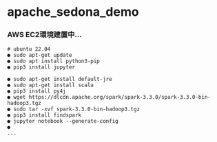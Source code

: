 # apache_sedona_demo


### AWS EC2環境建置中...

    # ubuntu 22.04
    ● sudo apt-get update
    ● sudo apt install python3-pip
    ● pip3 install jupyter
    
    ● sudo apt-get install default-jre
    ● sudo apt-get install scala
    ● pip3 install py4j
    ● wget https://dlcdn.apache.org/spark/spark-3.3.0/spark-3.3.0-bin-hadoop3.tgz
    ● sudo tar -xvf spark-3.3.0-bin-hadoop3.tgz
    ● pip3 install findspark
    ● jupyter notebook --generate-config
    ● 
    ...
